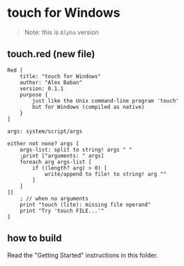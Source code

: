 # touch for Windows

> Note: this is `Alpha` version

## touch.red (new file)
``` red
Red [
    title: "touch for Windows"
    author: "Alex Baban"
    version: 0.1.1
    purpose {
        just like the Unix command-line program 'touch' 
        but for Windows (compiled as native)
    }
]

args: system/script/args

either not none? args [
    args-list: split to string! args " "
    ;print ["arguments: " args]
    foreach arg args-list [
        if ((length? arg) > 0) [
            write/append to file! to string! arg ""
        ]
    ]  
][
    ; // when no arguments
    print "touch (lite): missing file operand" 
    print "Try 'touch FILE...'"   
] 

```

## how to build
Read the "Getting Started" instructions in this folder.
